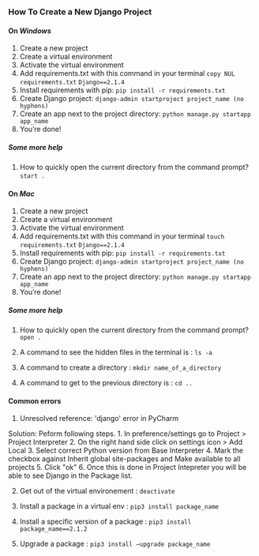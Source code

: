 ### How To Create a New Django Project 

#### On *Windows*

1. Create a new project
2. Create a virtual environment
3. Activate the virtual environment
4.	Add requirements.txt with this command in your terminal `copy NUL requirements.txt`
    `Django==2.1.4`
5.	Install requirements with pip:
    `pip install -r requirements.txt`
6.	Create Django project:
    `django-admin startproject project_name (no hyphens)`
7.	Create an app next to the project directory:
    `python manage.py startapp app_name`
8.	You’re done!

##### Some more help
1. How to quickly open the current directory from the command prompt?
     `start .`

#### On *Mac*

1. Create a new project
2. Create a virtual environment
3. Activate the virtual environment
4.	Add requirements.txt with this command in your terminal `touch requirements.txt`
    `Django==2.1.4`
5.	Install requirements with pip:
    `pip install -r requirements.txt`
6.	Create Django project:
    `django-admin startproject project_name (no hyphens)`
7.	Create an app next to the project directory:
    `python manage.py startapp app_name`
8.	You’re done!

##### Some more help
1. How to quickly open the current directory from the command prompt?   
    `open .`

1. A command to see the hidden files in the terminal is :
    `ls -a`

2. A command to create a directory :
    `mkdir name_of_a_directory`

3. A command to get to the previous directory is :
    `cd ..`

#### Common errors
1. Unresolved reference: 'django' error in PyCharm

Solution: Peform following steps.
    1. In preference/settings go to Project > Project Interpreter
    2. On the right hand side click on settings icon >  Add Local
    3. Select correct Python version from Base Interpreter
    4. Mark the checkbox against Inherit global site-packages and Make available to all projects
    5. Click "ok" 
    6. Once this is done in Project Intepreter you will be able to see Django in the Package list.

2. Get out of the virtual environement :
    `deactivate`

3. Install a package in a virtual env : 
    `pip3 install package_name`

4. Install a specific version of a package :
    `pip3 install package_name==2.1.2`

5. Upgrade a package :
    `pip3 install –upgrade package_name`


